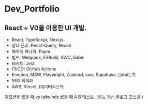# Dev_Portfolio

## React + V0을 이용한 UI 개발.

- React, TypeScript, Next.js.
- 상태 관리: React-Query, Recoil
- 패키지 매니저: Pnpm
- 빌드: Webpack, ESBuild, SWC, Babel
- 테스트: Jest
- CI/CD: GitHub Actions
- Emotion, MSW, Playwright, Zustand, swc, Supabase, (jotai는?)
- SEO 최적화
- AWS, Vercel, (데이터독은?)

이모션을 썼을 때 vs tailwinds 썼을 때 A B 테스트.
(성능 개선 블로그 포스팅.)
